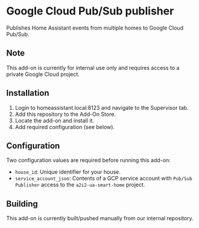 # Google Cloud Pub/Sub publisher

Publishes Home Assistant events from multiple homes to Google Cloud Pub/Sub.

## Note

This add-on is currently for internal use only and requires access to a private Google Cloud project.

## Installation

1. Login to homeassistant.local:8123 and navigate to the Supervisor tab.
2. Add this repository to the Add-On Store.
3. Locate the add-on and install it.
4. Add required configuration (see below).

## Configuration

Two configuration values are required before running this add-on:

* `house_id`: Unique identifier for your house.
* `service_account_json`: Contents of a GCP service account with `Pub/Sub Publisher` access to the `a2i2-ua-smart-home` project.

## Building

This add-on is currently built/pushed manually from our internal repository.
